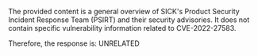 The provided content is a general overview of SICK's Product Security Incident Response Team (PSIRT) and their security advisories. It does not contain specific vulnerability information related to CVE-2022-27583.

Therefore, the response is: UNRELATED